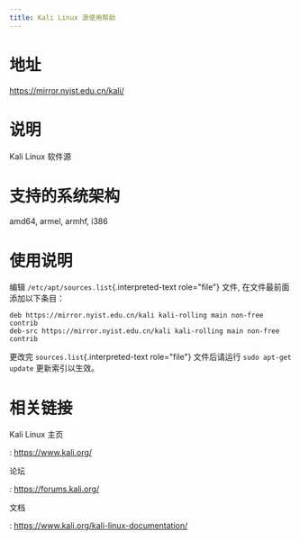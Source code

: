 ```yaml
---
title: Kali Linux 源使用帮助
---
```


地址
====

<https://mirror.nyist.edu.cn/kali/>

说明
====

Kali Linux 软件源

支持的系统架构
==============

amd64, armel, armhf, i386

使用说明
========

编辑 `/etc/apt/sources.list`{.interpreted-text role="file"} 文件,
在文件最前面添加以下条目：

    deb https://mirror.nyist.edu.cn/kali kali-rolling main non-free contrib
    deb-src https://mirror.nyist.edu.cn/kali kali-rolling main non-free contrib

更改完 `sources.list`{.interpreted-text role="file"} 文件后请运行
`sudo apt-get update` 更新索引以生效。

相关链接
========

Kali Linux 主页

:   <https://www.kali.org/>

论坛

:   <https://forums.kali.org/>

文档

:   <https://www.kali.org/kali-linux-documentation/>
